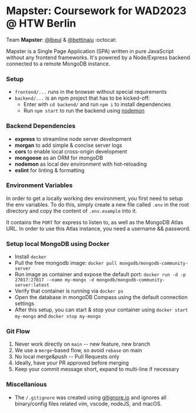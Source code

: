 # Mapster: Coursework for WAD2023 @ HTW Berlin

Team **Mapster**: [@lbeul](https://github.com/lbeul) & [@bettinaju](https://github.com/Bettinaju) :octocat:

Mapster is a Single Page Application (SPA) written in pure JavaScript without any frontend frameworks.
It's powered by a Node/Express backend connected to a remote MongoDB instance.

### Setup

- `frontend/...` runs in the browser without special requirements 
- `backend/...` is an npm project that has to be kicked-off:
  - Enter with `cd backend/` and run `npm i` to install dependencies
  - Run `npm start` to run the backend using [nodemon](https://www.npmjs.com/package/nodemon)

### Backend Dependencies

- **express** to streamline node server development
- **morgan** to add simple & concise server logs
- **cors** to enable local cross-origin development
- **mongoose** as an ORM for mongoDB
- **nodemon** as local dev environment with hot-reloading
- **eslint** for linting & formatting

### Environment Variables

In order to get a locally working dev environment, you first need to setup the env variables.
To do this, simply create a new file called `.env` in the root directory and copy the content of `.env.example` into it.

It contains the `PORT` for express to listen to, as well as the MongoDB Atlas URL.
In order to use this Atlas instance, you need a username && password.

### Setup local MongoDB using Docker

- Install `docker`
- Pull the free mongodb image: `docker pull mongodb/mongodb-community-server`
- Run image as container and expose the default port: `docker run -d -p 27017:27017 --name my-mongo -d mongodb/mongodb-community-server:latest`
- Verify that container is running via `docker ps`
- Open the database in mongoDB Compass using the default connection settings
- After this setup, you can start & stop your container using `docker start my-mongo` and `docker stop my-mongo`

### Git Flow

1. Never work directly on `main` -- new feature, new branch
2. We use a `merge`-based flow, so avoid `rebase` on main
3. No local merge&push -- Pull Requests only
4. Ideally, have your PR approved before merging
5. Keep your commit message short, expand to multi-line if necessary

### Miscellanious

- The `/.gitignore` was created using [gitignore.io](https://gitignore.io) and ignores all binary/config files related vim, vscode, nodeJS, and macOS.
